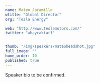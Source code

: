 ```yaml
---
name: Mateo Jaramillo
wtitle: "Global Director"
org: "Tesla Energy"

web: "http://www.teslamotors.com/"
twitter: "abayraktar1"


thumb: "/img/speakers/mateoheadshot.jpg"
full_image: ""
home_order: 10
published: true
---
```


Speaker bio to be confirmed.